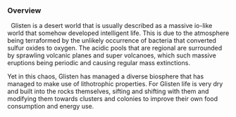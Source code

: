 
### Overview
 
Glisten is a desert world that is usually described as a massive io-like world that somehow developed intelligent life.  This is due to the atmosphere being terraformed by the unlikely occurrence of bacteria that converted sulfur oxides to oxygen.  The acidic pools that are regional are surrounded by sprawling volcanic planes and super volcanoes, which such massive eruptions being periodic and causing regular mass extinctions.  

Yet in this chaos, Glisten has managed a diverse biosphere that has managed to make use of lithotrophic properties.  For Glisten life is very dry and built into the rocks themselves, sifting and shifting with them and modifying them towards clusters and colonies to improve their own food consumption and energy use.
